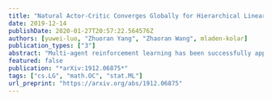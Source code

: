 ```yaml
---
title: "Natural Actor-Critic Converges Globally for Hierarchical Linear Quadratic Regulator"
date: 2019-12-14
publishDate: 2020-01-27T20:57:22.564576Z
authors: [yuwei-luo, "Zhuoran Yang", "Zhaoran Wang", mladen-kolar]
publication_types: ["3"]
abstract: "Multi-agent reinforcement learning has been successfully applied to a number of challenging problems. Despite these empirical successes, theoretical understanding of different algorithms is lacking, primarily due to the curse of dimensionality caused by the exponential growth of the state-action space with the number of agents. We study a fundamental problem of multi-agent linear quadratic regulator in a setting where the agents are partially exchangeable. In this setting, we develop a hierarchical actor-critic algorithm, whose computational complexity is independent of the total number of agents, and prove its global linear convergence to the optimal policy. As linear quadratic regulators are often used to approximate general dynamic systems, this paper provided an important step towards better understanding of general hierarchical mean-field multi-agent reinforcement learning."
featured: false
publication: "*arXiv:1912.06875*"
tags: ["cs.LG", "math.OC", "stat.ML"]
url_preprint: "https://arxiv.org/abs/1912.06875"
---
```

